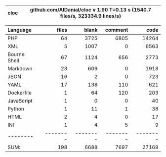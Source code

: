 
cloc|github.com/AlDanial/cloc v 1.90  T=0.13 s (1540.7 files/s, 323334.9 lines/s)
--- | ---

Language|files|blank|comment|code
:-------|-------:|-------:|-------:|-------:
PHP|64|3725|6805|14264
XML|5|1007|0|6563
Bourne Shell|67|1124|656|2773
Markdown|23|609|0|1918
JSON|16|2|0|723
YAML|17|138|110|621
Dockerfile|1|64|120|203
JavaScript|1|0|0|40
Python|1|11|1|38
HTML|2|4|0|17
INI|1|4|5|9
--------|--------|--------|--------|--------
SUM:|198|6688|7697|27169
